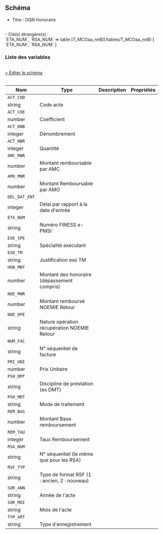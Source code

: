 ## Schéma

- Titre : OQN Honoraire
<br />
- Clé(s) étrangère(s) : <br />
`ETA_NUM`, `RSA_NUM` => table [T_MCOaa_nnB](/tables/T_MCOaa_nnB) [ `ETA_NUM`, `RSA_NUM` ]<br />

### Liste des variables
<br />
<div>
    <a href="https://gitlab.com/healthdatahub/schema-snds/edit/master/schemas/PMSI/PMSI%20MCO/T_MCOaa_nnFC.json"  
    arget="_blank" rel="noopener noreferrer">> Éditer le schéma</a>
    <OutboundLink />
</div>
<br />

Nom|Type|Description|Propriétés
-|-|-|-
`ACT_COD`|
string|Code acte||
`ACT_COE`|
number|Coefficient||
`ACT_DNB`|
integer|Dénombrement||
`ACT_NBR`|
integer|Quantité||
`AMC_MNR`|
number|Montant remboursable par AMC||
`AMO_MNR`|
number|Montant Remboursable par AMO||
`DEL_DAT_ENT`|
integer|Délai par rapport à la date d&#x27;entrée||
`ETA_NUM`|
string|Numéro FINESS e-PMSI||
`EXE_SPE`|
string|Spécialité exécutant||
`EXO_TM`|
string|Justification exo TM||
`HON_MNT`|
number|Montant des honoraire (dépassement compris)||
`NOE_MNR`|
number|Montant remboursé NOEMIE Retour||
`NOE_OPE`|
string|Nature opération récupération NOEMIE Retour||
`NUM_FAC`|
string|N° séquentiel de facture||
`PRI_UNI`|
number|Prix Unitaire||
`PSH_DMT`|
string|Discipline de prestation (ex DMT)||
`PSH_MDT`|
string|Mode de traitement||
`REM_BAS`|
number|Montant Base remboursement||
`REM_TAU`|
integer|Taux Remboursement||
`RSA_NUM`|
string|N° séquentiel (le même que pour les RSA)||
`RSF_TYP`|
string|Type de format RSF (1 : ancien, 2 : nouveau)||
`SOR_ANN`|
string|Année de l&#x27;acte||
`SOR_MOI`|
string|Mois de l&#x27;acte||
`TYP_ART`|
string|Type d&#x27;enregistrement||

